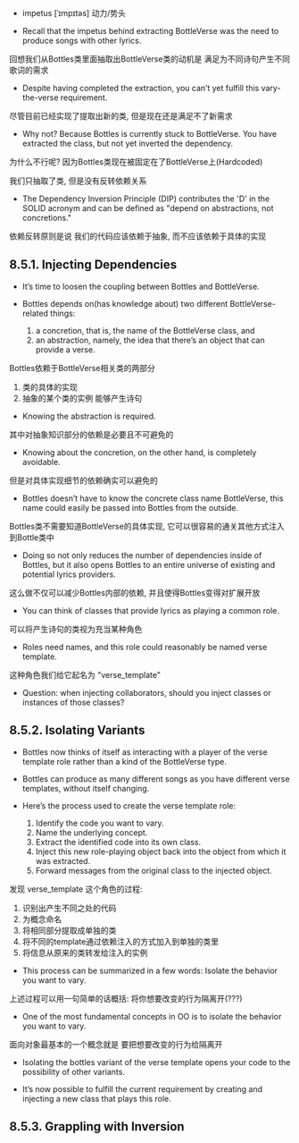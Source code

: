 + impetus [ˈɪmpɪtəs]  动力/势头

+ Recall that the impetus behind extracting BottleVerse was the need to produce songs with other lyrics.

回想我们从Bottles类里面抽取出BottleVerse类的动机是 满足为不同诗句产生不同歌词的需求

+ Despite having completed the extraction, you can’t yet fulfill this vary-the-verse requirement.

尽管目前已经实现了提取出新的类, 但是现在还是满足不了新需求

+ Why not? Because Bottles is currently stuck to BottleVerse. You have extracted the class, but not yet inverted the dependency.

为什么不行呢? 因为Bottles类现在被固定在了BottleVerse上(Hardcoded)

我们只抽取了类, 但是没有反转依赖关系

+ The Dependency Inversion Principle (DIP) contributes the 'D' in the SOLID acronym and can be defined as "depend on abstractions, not concretions."

依赖反转原则是说 我们的代码应该依赖于抽象, 而不应该依赖于具体的实现

## 8.5.1. Injecting Dependencies

+ It’s time to loosen the coupling between Bottles and BottleVerse.

+ Bottles depends on(has knowledge about) two different BottleVerse-related things:
    1. a concretion, that is, the name of the BottleVerse class, and
    2. an abstraction, namely, the idea that there’s an object that can provide a verse.

Bottles依赖于BottleVerse相关类的两部分

1. 类的具体的实现
2. 抽象的某个类的实例 能够产生诗句

+ Knowing the abstraction is required.

其中对抽象知识部分的依赖是必要且不可避免的

+ Knowing about the concretion, on the other hand, is completely avoidable.

但是对具体实现细节的依赖确实可以避免的

+ Bottles doesn’t have to know the concrete class name BottleVerse, this name could easily be passed into Bottles from the outside.

Bottles类不需要知道BottleVerse的具体实现, 它可以很容易的通关其他方式注入到Bottle类中

+ Doing so not only reduces the number of dependencies inside of Bottles, but it also opens Bottles to an entire universe of existing and potential lyrics providers.

这么做不仅可以减少Bottles内部的依赖, 并且使得Bottles变得对扩展开放

+ You can think of classes that provide lyrics as playing a common role.

可以将产生诗句的类视为充当某种角色

+ Roles need names, and this role could reasonably be named verse template.

这种角色我们给它起名为 "verse_template"

+ Question: when injecting collaborators, should you inject classes or instances of those classes?

## 8.5.2. Isolating Variants

+ Bottles now thinks of itself as interacting with a player of the verse template role rather than a kind of the BottleVerse type.

+ Bottles can produce as many different songs as you have different verse templates, without itself changing.

+ Here’s the process used to create the verse template role:
    1. Identify the code you want to vary.
    2. Name the underlying concept.
    3. Extract the identified code into its own class.
    4. Inject this new role-playing object back into the object from which it was extracted.
    5. Forward messages from the original class to the injected object.

发现 verse_template 这个角色的过程:
1. 识别出产生不同之处的代码
2. 为概念命名
3. 将相同部分提取成单独的类
4. 将不同的template通过依赖注入的方式加入到单独的类里
5. 将信息从原来的类转发给注入的实例

+ This process can be summarized in a few words: Isolate the behavior you want to vary.

上述过程可以用一句简单的话概括: 将你想要改变的行为隔离开(???)

+ One of the most fundamental concepts in OO is to isolate the behavior you want to vary.

面向对象最基本的一个概念就是 要把想要改变的行为给隔离开

+ Isolating the bottles variant of the verse template opens your code to the possibility of other variants.

+ It’s now possible to fulfill the current requirement by creating and injecting a new class that plays this role.

## 8.5.3. Grappling with Inversion











